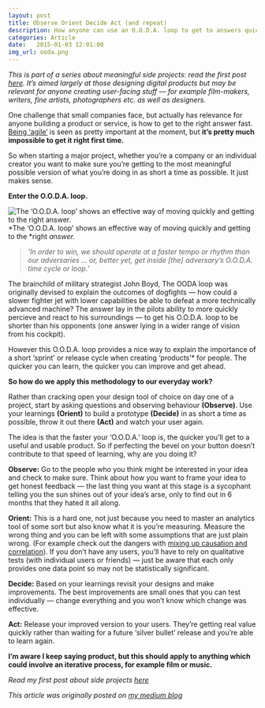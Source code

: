 ```yaml
---
layout: post
title: Observe Orient Decide Act (and repeat)
description: How anyone can use an O.O.D.A. loop to get to answers quicker
categories: Article
date:   2015-01-03 12:01:00
img_url: ooda.png
---
```


*This is part of a series about meaningful side projects: read the first post [here](https://medium.com/p/528ac83bff2). It’s aimed largely at those designing digital products but may be relevant for anyone creating user-facing stuff — for example film-makers, writers, fine artists, photographers etc. as well as designers.*

One challenge that small companies face, but actually has relevance for anyone building a product or service, is how to get to the right answer fast. [Being ‘agile’](https://medium.com/agile-concepts) is seen as pretty important at the moment, but **it’s pretty much impossible to get it right first time.**

So when starting a major project, whether you’re a company or an individual creator you want to make sure you’re getting to the most meaningful possible version of what you’re doing in as short a time as possible. It just makes sense.

**Enter the O.O.D.A. loop.**

![The ‘O.O.D.A. loop’ shows an effective way of moving quickly and getting to the right answer.](https://cdn-images-1.medium.com/max/2000/1*7U0wtWmHQNKe7EgKviiM4g.jpeg)
*The ‘O.O.D.A. loop’ shows an effective way of moving quickly and getting to the *right *answer.*

> *‘In order to win, we should operate at a faster tempo or rhythm than our adversaries … or, better yet, get inside [the] adversary’s O.O.D.A. time cycle or loop.’*

The brainchild of military strategist John Boyd, The OODA loop was originally devised to explain the outcomes of dogfights — how could a slower fighter jet with lower capabilities be able to defeat a more technically advanced machine? The answer lay in the pilots ability to more quickly percieve and react to his surroundings — to get his O.O.D.A. loop to be shorter than his opponents (one answer lying in a wider range of vision from his cockpit).

However this O.O.D.A. loop provides a nice way to explain the importance of a short ‘sprint’ or release cycle when creating ‘products’* for people. The quicker you can learn, the quicker you can improve and get ahead.

**So how do we apply this methodology to our everyday work?**

Rather than cracking open your design tool of choice on day one of a project, start by asking questions and observing behaviour **(Observe)**. Use your learnings **(Orient)** to build a prototype **(Decide)** in as short a time as possible, throw it out there **(Act)** and watch your user again.

The idea is that the faster your ‘O.O.D.A.’ loop is, the quicker you’ll get to a useful and usable product. So if perfecting the bevel on your button doesn’t contribute to that speed of learning, why are you doing it?

**Observe:** Go to the people who you think might be interested in your idea and check to make sure. Think about how you want to frame your idea to get honest feedback — the last thing you want at this stage is a sycophant telling you the sun shines out of your idea’s arse, only to find out in 6 months that they hated it all along.

**Orient:** This is a hard one, not just because you need to master an analytics tool of some sort but also know what it is you’re measuring. Measure the wrong thing and you can be left with some assumptions that are just plain wrong. (For example check out the dangers with [mixing up causation and correlation](https://www.latimes.com/business/hiltzik/la-fi-mh-see-correlation-is-not-causation-20140512-column.html)).
If you don’t have any users, you’ll have to rely on qualitative tests (with individual users or friends) — just be aware that each only provides one data point so may not be statistically significant.

**Decide:** Based on your learnings revisit your designs and make improvements. The best improvements are small ones that you can test individually — change everything and you won’t know which change was effective.

**Act:** Release your improved version to your users. They’re getting real value quickly rather than waiting for a future ‘silver bullet’ release and you’re able to learn again.

**I’m aware I keep saying product, but this should apply to anything which could involve an iterative process, for example film or music.**

*Read my first post about side projects [here](/article/2015/01/03/sideproject)*

_This article was originally posted on [my medium blog](https://medium.com/@jonnyburch/ooda-hell-wants-to-learn-fast-528ac83bff2)_

